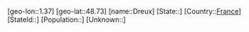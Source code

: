 ﻿---
location: [48.73,1.37]
type: City
tags:
- geo/City


SpocWebEntityId: 29882
isDeleted: false
confidential: public

---
[geo-lon::1.37]
[geo-lat::48.73]
[name::Dreux]
[State::]
[Country::[France](geo/Continent/Europe/France.md)]
[StateId::]
[Population::]
[Unknown::]

